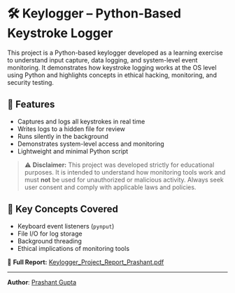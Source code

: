 # 🛠️ Keylogger – Python-Based Keystroke Logger

This project is a Python-based keylogger developed as a learning exercise to understand input capture, data logging, and system-level event monitoring. It demonstrates how keystroke logging works at the OS level using Python and highlights concepts in ethical hacking, monitoring, and security testing.

## 📌 Features

- Captures and logs all keystrokes in real time
- Writes logs to a hidden file for review
- Runs silently in the background
- Demonstrates system-level access and monitoring
- Lightweight and minimal Python script

> ⚠️ **Disclaimer:** This project was developed strictly for educational purposes. It is intended to understand how monitoring tools work and must **not** be used for unauthorized or malicious activity. Always seek user consent and comply with applicable laws and policies.

## 🧠 Key Concepts Covered

- Keyboard event listeners (`pynput`)
- File I/O for log storage
- Background threading
- Ethical implications of monitoring tools


📄 **Full Report:** [Keylogger_Project_Report_Prashant.pdf](Keylogger_Project_Report_Prashant.pdf)

---

**Author**: [Prashant Gupta](https://www.linkedin.com/in/prashantgupta2002)
